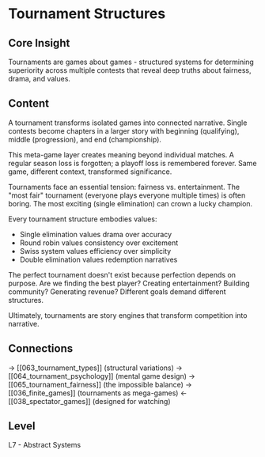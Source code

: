# Tournament Structures
## Core Insight
Tournaments are games about games - structured systems for determining superiority across multiple contests that reveal deep truths about fairness, drama, and values.

## Content
A tournament transforms isolated games into connected narrative. Single contests become chapters in a larger story with beginning (qualifying), middle (progression), and end (championship).

This meta-game layer creates meaning beyond individual matches. A regular season loss is forgotten; a playoff loss is remembered forever. Same game, different context, transformed significance.

Tournaments face an essential tension: fairness vs. entertainment. The "most fair" tournament (everyone plays everyone multiple times) is often boring. The most exciting (single elimination) can crown a lucky champion.

Every tournament structure embodies values:
- Single elimination values drama over accuracy
- Round robin values consistency over excitement  
- Swiss system values efficiency over simplicity
- Double elimination values redemption narratives

The perfect tournament doesn't exist because perfection depends on purpose. Are we finding the best player? Creating entertainment? Building community? Generating revenue? Different goals demand different structures.

Ultimately, tournaments are story engines that transform competition into narrative.

## Connections
→ [[063_tournament_types]] (structural variations)
→ [[064_tournament_psychology]] (mental game design)
→ [[065_tournament_fairness]] (the impossible balance)
→ [[036_finite_games]] (tournaments as mega-games)
← [[038_spectator_games]] (designed for watching)

## Level
L7 - Abstract Systems
